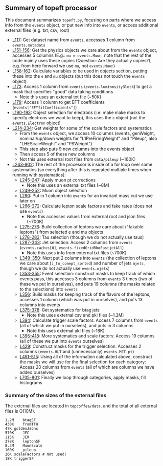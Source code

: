 ## Summary of topeft processor

This document summarizes `topeft.py`, focusing on parts where we access info from the `events` object, or put new info into `events`, or access additional external files (e.g. txt, csv, root)

* [L117](https://github.com/TopEFT/topcoffea/blob/3ba04eb74314f3a5ad10e2727522a386ebec3bca/analysis/topEFT/topeft.py#L117): Get dataset name from `events`, accesses 1 column from `events.metadata`
* [L151-156](https://github.com/TopEFT/topcoffea/blob/3ba04eb74314f3a5ad10e2727522a386ebec3bca/analysis/topEFT/topeft.py#L151-L156): Get the physics objects we care about from the `events` object, accesses 5 columns (E.g.: `mu = events.Muon`, note that the rest of the code mainly uses these copies (Question: Are they actually copies?), e.g. from here forward we use `mu`, not `events.Muon`)
* [L158-162](https://github.com/TopEFT/topcoffea/blob/3ba04eb74314f3a5ad10e2727522a386ebec3bca/analysis/topEFT/topeft.py#L158-L162): Calculate variables to be used in objects section, putting these into the `e` and `mu` objects (but this does not touch the `events` object)
* [L173](https://github.com/TopEFT/topcoffea/blob/3ba04eb74314f3a5ad10e2727522a386ebec3bca/analysis/topEFT/topeft.py#L173): Access 1 column from `events` (`events.luminosityBlock`) to get a mask that specifies "good” data taking conditions
   * Note this uses an external txt file (~50K)
* [L179](https://github.com/TopEFT/topcoffea/blob/3ba04eb74314f3a5ad10e2727522a386ebec3bca/analysis/topEFT/topeft.py#L179): Access 1 column to get EFT coefficients (`events["EFTfitCoefficients"]`)
* [L190-193](https://github.com/TopEFT/topcoffea/blob/3ba04eb74314f3a5ad10e2727522a386ebec3bca/analysis/topEFT/topeft.py#L190-L193): Object selection for electrons (i.e. make make masks to specify electrons we want to keep), this uses the `e` object (not the `events.Electron` object)
* [L214-234](https://github.com/TopEFT/topcoffea/blob/3ba04eb74314f3a5ad10e2727522a386ebec3bca/analysis/topEFT/topeft.py#L214-L234): Get weights for some of the scale factors and systematics
    * From the `events` object, we access 10 columns (events, genWeight, nominal/up/down weights for "L1PreFiringWeight" and "Pileup", also "LHEScaleWeight" and "PSWeight")
    * This step also puts 9 new columns into the events object
    * Then access 5 of these new columns
    * Not this uses external root files from `data/pileup` (~160K)
* [L243-802](https://github.com/TopEFT/topcoffea/blob/3ba04eb74314f3a5ad10e2727522a386ebec3bca/analysis/topEFT/topeft.py#L243-L802): The rest of the processor is inside of a for loop over some systematics (so everything after this is repeated multiple times when running with systematics):
    * [L245-247](https://github.com/TopEFT/topcoffea/blob/3ba04eb74314f3a5ad10e2727522a386ebec3bca/analysis/topEFT/topeft.py#L245-L247): Apply muon pt corrections
      * Note this uses an external txt files (~8M)
    * [L249-252](https://github.com/TopEFT/topcoffea/blob/3ba04eb74314f3a5ad10e2727522a386ebec3bca/analysis/topEFT/topeft.py#L249-L252): Muon object selection 
    * [L260](https://github.com/TopEFT/topcoffea/blob/3ba04eb74314f3a5ad10e2727522a386ebec3bca/analysis/topEFT/topeft.py#L260): Put in 1 column into `events` for an invariant mass cut we use later on
    * [L266-272](https://github.com/TopEFT/topcoffea/blob/3ba04eb74314f3a5ad10e2727522a386ebec3bca/analysis/topEFT/topeft.py#L266-L272): Calculate lepton scale factors and fake rates (does not use `events`)
      * Note this accesses values from external root and json files (~700K)
    * [L275-276](https://github.com/TopEFT/topcoffea/blob/3ba04eb74314f3a5ad10e2727522a386ebec3bca/analysis/topEFT/topeft.py#L275-L276): Build collection of leptons we care about ("fakable leptons") from selected e and mu objects
    * [L278-283](https://github.com/TopEFT/topcoffea/blob/3ba04eb74314f3a5ad10e2727522a386ebec3bca/analysis/topEFT/topeft.py#L278-L283): Tau selection (though we do not actually use taus)
    * [L287-343](https://github.com/TopEFT/topcoffea/blob/3ba04eb74314f3a5ad10e2727522a386ebec3bca/analysis/topEFT/topeft.py#L287-L343): Jet selection: Access 2 columns from `events` (`events.caches[0]`, `events.fixedGridRhoFastjetAll`)
      * Note this uses info from external txt files (~700K)
    * [L349-350](https://github.com/TopEFT/topcoffea/blob/3ba04eb74314f3a5ad10e2727522a386ebec3bca/analysis/topEFT/topeft.py#L349-L350): Next put 2 columns into `events` (the collection of leptons we care about (`l_fo_conept_sorted`) and number of jets `njets`, though we do not actually use `events.njets`) 
    * [L353-355](https://github.com/TopEFT/topcoffea/blob/3ba04eb74314f3a5ad10e2727522a386ebec3bca/analysis/topEFT/topeft.py#L353-L355): Event selection: construct masks to keep track of which events pass, this accesses 3 columns from `events` 3 times (two of these we put in ourselves), and puts 19 columns (the masks related to the selections) into `events`
    * [L356](https://github.com/TopEFT/topcoffea/blob/3ba04eb74314f3a5ad10e2727522a386ebec3bca/analysis/topEFT/topeft.py#L356): Build masks for keeping track of the flavors of the leptons, accesses 1 column (which was put in ourselves), and puts 13 columns into events
    * [L375-378](https://github.com/TopEFT/topcoffea/blob/3ba04eb74314f3a5ad10e2727522a386ebec3bca/analysis/topEFT/topeft.py#L375-L378): Get systematics for btag jets
      * Note this uses external csv and pkl files (~1.2M)
    * [L394](https://github.com/TopEFT/topcoffea/blob/3ba04eb74314f3a5ad10e2727522a386ebec3bca/analysis/topEFT/topeft.py#L394): Calculate trigger scale factors: Access 7 columns from `events` (all of which we put in ourselves), and puts in 3 columns
      * Note this uses external pkl files (~18K)
    * [L395-418](https://github.com/TopEFT/topcoffea/blob/3ba04eb74314f3a5ad10e2727522a386ebec3bca/analysis/topEFT/topeft.py#L395-L418): More systematics and scale factors: Access 19 columns (all of these we put into `events` ourselves)
    * [L429](https://github.com/TopEFT/topcoffea/blob/3ba04eb74314f3a5ad10e2727522a386ebec3bca/analysis/topEFT/topeft.py#L429): Construct masks for the trigger selection: Accesses 2 columns (`events.HLT` and (unnecessarily) `events.MET.pt`)
    * [L451-515](https://github.com/TopEFT/topcoffea/blob/3ba04eb74314f3a5ad10e2727522a386ebec3bca/analysis/topEFT/topeft.py#L451-L515): Using all of the information calculated above, construct the masks we will use for the final selection for each category: Access 20 columns from `events` (all of which are columns we have added ourselves)
    * [L705-801](https://github.com/TopEFT/topcoffea/blob/3ba04eb74314f3a5ad10e2727522a386ebec3bca/analysis/topEFT/topeft.py#L705-L801): Finally we loop through categories, apply masks, fill histograms

### Summary of the sizes of the external files
The external files are located in `topcoffea/data`, and the total of all external files is O(10M).
```
1.2M	btagSF
430K	fromTTH
47K	goldenJsons
570K	JEC
115K	JER
278K	leptonSF
8.3M	MuonScale
160K	pileup
26K	scaleFactors # Not used?
18K	triggerSF
```
